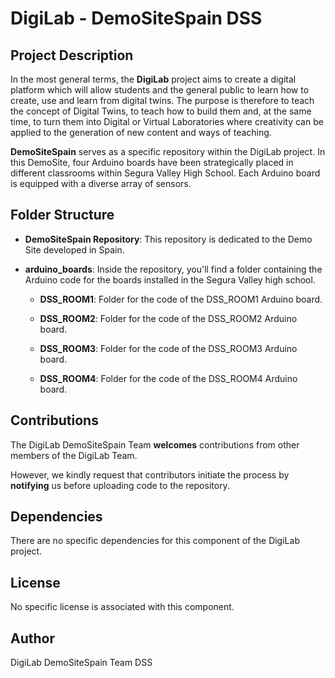 # DigiLab - DemoSiteSpain DSS

## Project Description

In the most general terms, the **DigiLab** project aims to create a digital platform which will allow students and the general public to learn how to create, use and learn from digital twins. The purpose is therefore to teach the concept of Digital Twins, to teach how to build them and, at the same time, to turn them into Digital or Virtual Laboratories where creativity can be applied to the generation of new content and ways of teaching.

**DemoSiteSpain** serves as a specific repository within the DigiLab project. In this DemoSite, four Arduino boards have been strategically placed in different classrooms within Segura Valley High School. Each Arduino board is equipped with a diverse array of sensors.

## Folder Structure

- **DemoSiteSpain Repository**: This repository is dedicated to the Demo Site developed in Spain.

- **arduino_boards**: Inside the repository, you'll find a folder containing the Arduino code for the boards installed in the Segura Valley high school.

   - **DSS_ROOM1**: Folder for the code of the DSS_ROOM1 Arduino board.
   
   - **DSS_ROOM2**: Folder for the code of the DSS_ROOM2 Arduino board.
   
   - **DSS_ROOM3**: Folder for the code of the DSS_ROOM3 Arduino board.
   
   - **DSS_ROOM4**: Folder for the code of the DSS_ROOM4 Arduino board.
 
## Contributions

The DigiLab DemoSiteSpain Team **welcomes** contributions from other members of the DigiLab Team. 

However, we kindly request that contributors initiate the process by **notifying** us before uploading code to the repository.

## Dependencies

There are no specific dependencies for this component of the DigiLab project.

## License

No specific license is associated with this component.

## Author

DigiLab DemoSiteSpain Team DSS

